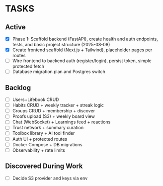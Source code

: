 # TASKS

## Active
- [x] Phase 1: Scaffold backend (FastAPI), create health and auth endpoints, tests, and basic project structure (2025-08-08)
- [x] Create frontend scaffold (Next.js + Tailwind), placeholder pages per routes
- [ ] Wire frontend to backend auth (register/login), persist token, simple protected fetch
- [ ] Database migration plan and Postgres switch

## Backlog
- [ ] Users+Lifebook CRUD
- [ ] Habits CRUD + weekly tracker + streak logic
- [ ] Groups CRUD + membership + discover
- [ ] Proofs upload (S3) + weekly board view
- [ ] Chat (WebSocket) + Learnings feed + reactions
- [ ] Trust network + summary curation
- [ ] Toolbox library + AI tool finder
- [ ] Auth UI + protected routes
- [ ] Docker Compose + DB migrations
- [ ] Observability + rate limits

## Discovered During Work
- [ ] Decide S3 provider and keys via env
